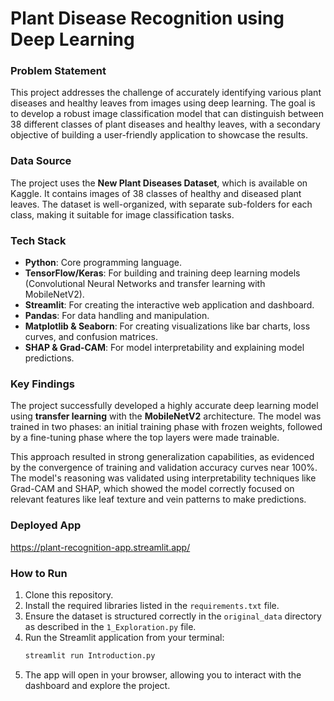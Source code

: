 # Plant Disease Recognition using Deep Learning

### Problem Statement
This project addresses the challenge of accurately identifying various plant diseases and healthy leaves from images using deep learning. The goal is to develop a robust image classification model that can distinguish between 38 different classes of plant diseases and healthy leaves, with a secondary objective of building a user-friendly application to showcase the results.

### Data Source
The project uses the **New Plant Diseases Dataset**, which is available on Kaggle. It contains images of 38 classes of healthy and diseased plant leaves. The dataset is well-organized, with separate sub-folders for each class, making it suitable for image classification tasks.

### Tech Stack
* **Python**: Core programming language.
* **TensorFlow/Keras**: For building and training deep learning models (Convolutional Neural Networks and transfer learning with MobileNetV2).
* **Streamlit**: For creating the interactive web application and dashboard.
* **Pandas**: For data handling and manipulation.
* **Matplotlib & Seaborn**: For creating visualizations like bar charts, loss curves, and confusion matrices.
* **SHAP & Grad-CAM**: For model interpretability and explaining model predictions.

### Key Findings
The project successfully developed a highly accurate deep learning model using **transfer learning** with the **MobileNetV2** architecture. The model was trained in two phases: an initial training phase with frozen weights, followed by a fine-tuning phase where the top layers were made trainable.

This approach resulted in strong generalization capabilities, as evidenced by the convergence of training and validation accuracy curves near 100%. The model's reasoning was validated using interpretability techniques like Grad-CAM and SHAP, which showed the model correctly focused on relevant features like leaf texture and vein patterns to make predictions.

### Deployed App
https://plant-recognition-app.streamlit.app/ 

### How to Run
1.  Clone this repository.
2.  Install the required libraries listed in the `requirements.txt` file.
3.  Ensure the dataset is structured correctly in the `original_data` directory as described in the `1_Exploration.py` file.
4.  Run the Streamlit application from your terminal:
    ```bash
    streamlit run Introduction.py
    ```
5.  The app will open in your browser, allowing you to interact with the dashboard and explore the project.
